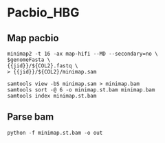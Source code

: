 # Pacbio_HBG

## Map pacbio


```
minimap2 -t 16 -ax map-hifi --MD --secondary=no \
$genomeFasta \
{{jid}}/${COL2}.fastq \
> {{jid}}/${COL2}/minimap.sam

samtools view -bS minimap.sam > minimap.bam
samtools sort -@ 6 -o minimap.st.bam minimap.bam
samtools index minimap.st.bam
```

## Parse bam

```
python -f minimap.st.bam -o out
```
